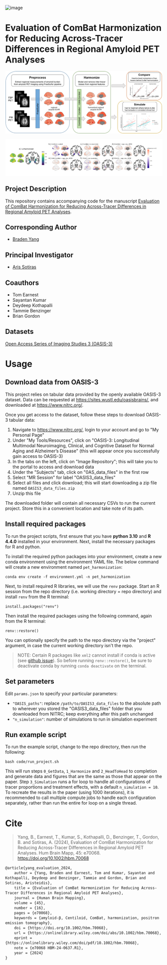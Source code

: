 <!--- This markdown file was designed to roughly follow the Penn LINC Neuroinformatics template: https://pennlinc.github.io/docs/Contributing/ProjectTemplate/ --->

![image](https://github.com/user-attachments/assets/be1f6103-bd0f-41c6-8ada-bb67a6892b0f)

# Evaluation of ComBat Harmonization for Reducing Across-Tracer Differences in Regional Amyloid PET Analyses

![Graphical abstract](figures/for_manuscript/graphical_abstract.png)

<div style="background-color: white; display: inline-block; padding: 10px;">
    <img src="figures/for_manuscript/suppfig3.png" alt="Supplementary Figure 3">
</div>

## Project Description

This repository contains accompanying code for the manuscript [Evaluation of ComBat Harmonization for Reducing Across-Tracer Differences in Regional Amyloid PET Analyses](https://doi.org/10.1002/hbm.70068).

## Corresponding Author

- [Braden Yang](mailto:b.y.yang@wust.edu)

## Principal Investigator

- [Aris Sotiras](mailto:aristeidis.sotiras@wustl.edu)

## Coauthors

- Tom Earnest
- Sayantan Kumar
- Deydeep Kothapalli
- Tammie Benzinger
- Brian Gordon

## Datasets

[Open Access Series of Imaging Studies 3 (OASIS-3)](https://sites.wustl.edu/oasisbrains/)

# Usage

## Download data from OASIS-3

This project relies on tabular data provided by the openly available OASIS-3 dataset. Data can be requested at https://sites.wustl.edu/oasisbrains/, and downloaded at https://www.nitrc.org/.

Once you get access to the dataset, follow these steps to download OASIS-3 tabular data:

1. Navigate to https://www.nitrc.org/, login to your account and go to "My Personal Page"
2. Under "My Tools/Resources", click on "OASIS-3: Longitudinal Multimodal Neuroimaging, Clinical, and Cognitive Dataset for Normal Aging and Alzheimer’s Disease" (this will appear once you successfully gain access to OASIS-3)
3. In the tabs on the left, click on "Image Repository"; this will take you to the portal to access and download data
4. Under the "Subjects" tab, click on "0AS_data_files" in the first row
5. Select "MR Session" for label "OASIS3_data_files"
6. Select all files and click download; this will start downloading a zip file named `OASIS3_data_files.zip`
7. Unzip this file

The downloaded folder will contain all necessary CSVs to run the current project. Store this in a convenient location and take note of its path.

## Install required packages

To run the project scripts, first ensure that you have **python 3.10** and **R 4.4.0** installed in your environment. Next, install the necessary packages for R and python.

To install the required python packages into your environment, create a new conda environment using the environment YAML file. The below command will create a new environment named `pet_harmonization`:

```
conda env create -f environment.yml -n pet_harmonization
```

Next, to install required R libraries, we will use the `renv` package. Start an R session from the repo directory (i.e. working directory = repo directory) and install `renv` from the R terminal:

```
install.packages("renv")
```

Then install the required packages using the following command, again from the R terminal:

```
renv::restore()
```

You can optionally specify the path to the repo directory via the "project" argument, in case the current working directory isn't the repo.

> NOTE: Certain R packages like `xml2` cannot install if conda is active (see [github issue](https://github.com/r-lib/xml2/issues/357)). So before running `renv::restore()`, be sure to deactivate conda by running `conda deactivate` on the terminal.

## Set parameters

Edit `params.json` to specify your particular parameters:

- `"OASIS_paths"`: replace `/path/to/OASIS3_data_files` to the absolute path to wherever you stored the "OASIS3_data_files" folder that you downloaded from NITRC; keep everything after this path unchanged
- `"n_simulation"`: number of simulations to run in simulation experiment

## Run example script

To run the example script, change to the repo directory, then run the following:

```
bash code/run_project.sh
```

This will run steps `0_GetData`, `1_Harmonize` and `2_HeadToHead` to completion and generate data and figures that are the same as those that appear on the paper. Step `3_Simulation` runs a for loop to handle all configurations of tracer proportions and treatment effects, with a default `n_simulation = 10`. To recreate the results in the paper (using 1000 iterations), it is recommended to call multiple compute jobs to handle each configuration separately, rather than run the entire for loop on a single thread.

# Cite

> Yang, B., Earnest, T., Kumar, S., Kothapalli, D., Benzinger, T., Gordon, B. and Sotiras, A. (2024), Evaluation of ComBat Harmonization for Reducing Across-Tracer Differences in Regional Amyloid PET Analyses. Hum Brain Mapp, 45: e70068. https://doi.org/10.1002/hbm.70068

```
@article{yang_evaluation_2024,
    author = {Yang, Braden and Earnest, Tom and Kumar, Sayantan and Kothapalli, Deydeep and Benzinger, Tammie and Gordon, Brian and Sotiras, Aristeidis},
    title = {Evaluation of ComBat Harmonization for Reducing Across-Tracer Differences in Regional Amyloid PET Analyses},
    journal = {Human Brain Mapping},
    volume = {45},
    number = {16},
    pages = {e70068},
    keywords = {amyloid-β, Centiloid, ComBat, harmonization, positron emission tomography},
    doi = {https://doi.org/10.1002/hbm.70068},
    url = {https://onlinelibrary.wiley.com/doi/abs/10.1002/hbm.70068},
    eprint = {https://onlinelibrary.wiley.com/doi/pdf/10.1002/hbm.70068},
    note = {e70068 HBM-24-0637.R1},
    year = {2024}
}
```